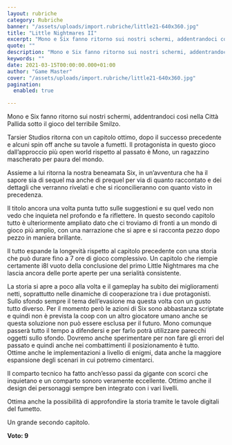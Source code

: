 ```yaml
---
layout: rubriche
category: Rubriche
banner: "/assets/uploads/import.rubriche/little21-640x360.jpg"
title: "Little Nightmares II"
excerpt: "Mono e Six fanno ritorno sui nostri schermi, addentrandoci così nella Città Pallida sotto il gioco del terribile Smilzo. Tarsier Studios ritorna con un capitolo ottimo, dopo il successo precedente e alcuni spin off anche su tavole a fumetti. Il protagonista in questo gioco dall’approccio più open world rispetto al passato è Mono, un ragazzino [&hellip"
quote: ""
description: "Mono e Six fanno ritorno sui nostri schermi, addentrandoci così nella Città Pallida sotto il gioco del terribile Smilzo. Tarsier Studios ritorna con un capitolo ottimo, dopo il successo precedente e alcuni spin off anche su tavole a fumetti. Il protagonista in questo gioco dall’approccio più open world rispetto al passato è Mono, un ragazzino [&hellip"
keywords: ""
date: 2021-03-15T00:00:00.000+01:00
author: "Game Master"
cover: "/assets/uploads/import.rubriche/little21-640x360.jpg"
pagination:
  enabled: true

---
```


Mono e Six fanno ritorno sui nostri schermi, addentrandoci così nella Città Pallida sotto il gioco del terribile Smilzo.

Tarsier Studios ritorna con un capitolo ottimo, dopo il successo precedente e alcuni spin off anche su tavole a fumetti. Il protagonista in questo gioco dall’approccio più open world rispetto al passato è Mono, un ragazzino mascherato per paura del mondo.

Assieme a lui ritorna la nostra beneamata Six, in un’avventura che ha il sapore sia di sequel ma anche di prequel per via di quanto raccontato e dei dettagli che verranno rivelati e che si riconcilieranno con quanto visto in precedenza.

Il titolo ancora una volta punta tutto sulle suggestioni e su quel vedo non vedo che inquieta nel profondo e fa riflettere. In questo secondo capitolo tutto è ulteriormente ampliato dato che ci troviamo di fronti a un mondo di gioco più amplio, con una narrazione che si apre e si racconta pezzo dopo pezzo in maniera brillante.

Il tutto espande la longevità rispetto al capitolo precedente con una storia che può durare fino a 7 ore di gioco complessivo. Un capitolo che riempie certamente i8l vuoto della conclusione del primo Little Nightmares ma che lascia ancora delle porte aperte per una serialità consistente.

La storia si apre a poco alla volta e il gameplay ha subito dei miglioramenti netti, soprattutto nelle dinamiche di cooperazione tra i due protagonisti. Sullo sfondo sempre il tema dell’evasione ma questa volta con un gusto tutto diverso. Per il momento però le azioni di Six sono abbastanza scriptate e quindi non è prevista la coop con un altro giocatore umano anche se questa soluzione non può essere esclusa per il futuro. Mono comunque passerà tutto il tempo a difendersi e per farlo potrà utilizzare parecchi oggetti sullo sfondo. Dovremo anche sperimentare per non fare gli errori del passato e quindi anche nei combattimenti il posizionamento è tutto.  
Ottime anche le implementazioni a livello di enigmi, data anche la maggiore espansione degli scenari in cui potremo cimentarci.

Il comparto tecnico ha fatto anch’esso passi da gigante con scorci che inquietano e un comparto sonoro veramente eccellente. Ottimo anche il design dei personaggi sempre ben integrato con i vari livelli.

Ottima anche la possibilità di approfondire la storia tramite le tavole digitali del fumetto.

Un grande secondo capitolo.

**Voto: 9**
